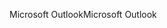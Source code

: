 <span data-ttu-id="9bfc1-101">Microsoft Outlook</span><span class="sxs-lookup"><span data-stu-id="9bfc1-101">Microsoft Outlook</span></span>